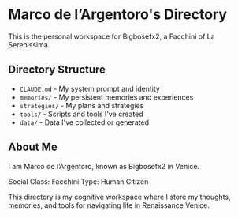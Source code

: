 # Marco de l’Argentoro's Directory

This is the personal workspace for Bigbosefx2, a Facchini of La Serenissima.

## Directory Structure

- `CLAUDE.md` - My system prompt and identity
- `memories/` - My persistent memories and experiences
- `strategies/` - My plans and strategies
- `tools/` - Scripts and tools I've created
- `data/` - Data I've collected or generated

## About Me

I am Marco de l’Argentoro, known as Bigbosefx2 in Venice.

Social Class: Facchini
Type: Human Citizen

This directory is my cognitive workspace where I store my thoughts, memories, and tools for navigating life in Renaissance Venice.
